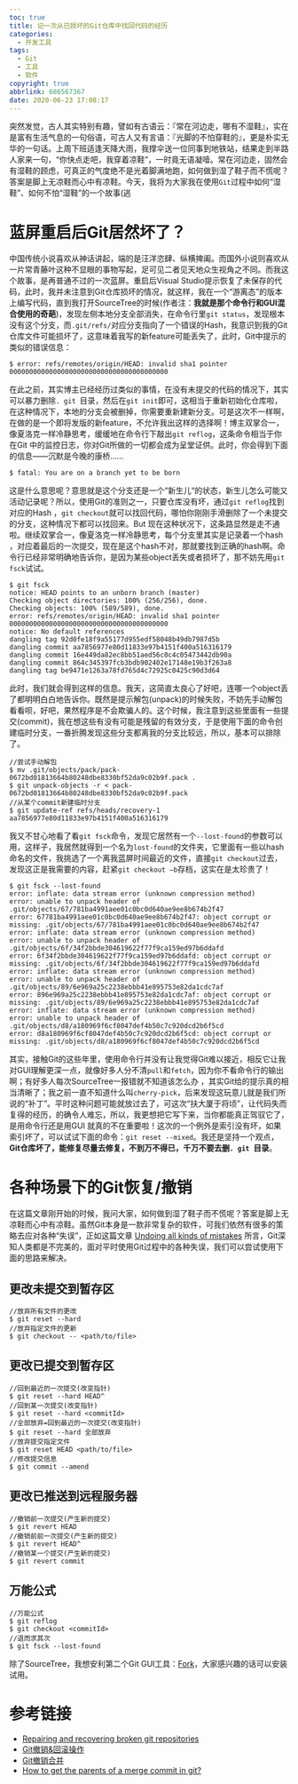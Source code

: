 ```yaml
---
toc: true
title: 记一次从已损坏的Git仓库中找回代码的经历
categories:
  - 开发工具
tags:
  - Git
  - 工具
  - 软件
copyright: true
abbrlink: 686567367
date: 2020-06-23 17:08:17
---
```

突然发觉，古人其实特别有趣，譬如有古语云：『常在河边走，哪有不湿鞋』，实在是富有生活气息的一句俗语，可古人又有言语：『光脚的不怕穿鞋的』，更是朴实无华的一句话。上周下班适逢天降大雨，我撑伞送一位同事到地铁站，结果走到半路人家来一句，“你快点走吧，我穿着凉鞋”，一时竟无语凝噎。常在河边走，固然会有湿鞋的顾虑，可真正的气度绝不是光着脚满地跑，如何做到湿了鞋子而不慌呢？答案是脚上无凉鞋而心中有凉鞋。今天，我将为大家我在使用`Git`过程中如何“湿鞋”、如何不怕“湿鞋”的一个故事(逃

# 蓝屏重启后Git居然坏了？

中国传统小说喜欢从神话讲起，端的是汪洋恣肆、纵横捭阖。而国外小说则喜欢从一片常青藤叶这种不显眼的事物写起，足可见二者见天地众生视角之不同。而我这个故事，是再普通不过的一次蓝屏。重启后Visual Studio提示恢复了未保存的代码，此时，我并未注意到Git仓库损坏的情况，就这样，我在一个“游离态”的版本上编写代码，直到我打开SourceTree的时候(作者注：**我就是那个命令行和GUI混合使用的奇葩**)，发现左侧本地分支全部消失，在命令行里`git status`，发现根本没有这个分支，而`.git/refs/`对应分支指向了一个错误的Hash，我意识到我的Git仓库文件可能损坏了，这意味着我写的新feature可能丢失了，此时，Git中提示的类似的错误信息：
```Shell
$ error: refs/remotes/origin/HEAD: invalid sha1 pointer 0000000000000000000000000000000000000000
```
在此之前，其实博主已经经历过类似的事情，在没有未提交的代码的情况下，其实可以暴力删除`. git `目录，然后在` git init `即可，这相当于重新初始化仓库啦，在这种情况下，本地的分支会被删掉，你需要重新建新分支。可是这次不一样啊，在做的是一个即将发版的新feature，不允许我出这样的选择啊！博主双掌合一，像夏洛克一样冷静思考，缓缓地在命令行下敲出` git reflog `，这条命令相当于你在Git 中的监控日志，你对Git所做的一切都会成为呈堂证供。此时，你会得到下面的信息——沉默是今晚的康桥……
```Shell
$ fatal: You are on a branch yet to be born
```
这是什么意思呢？意思就是这个分支还是一个“新生儿“的状态，新生儿怎么可能又活动记录呢？所以，使用Git的准则之一，只要仓库没有坏，通过`git reflog`找到对应的Hash ，`git checkout`就可以找回代码，哪怕你刚刚手滑删除了一个未提交的分支，这种情况下都可以找回来。But 现在这种状况下，这条路显然是走不通啦。继续双掌合一，像夏洛克一样冷静思考，每个分支里其实是记录着一个hash ，对应着最后的一次提交，现在是这个hash不对，那就要找到正确的hash啊。命令行已经非常明确地告诉你，是因为某些object丢失或者损坏了，那不妨先用`git fsck`试试。
```Shell
$ git fsck
notice: HEAD points to an unborn branch (master)
Checking object directories: 100% (256/256), done.
Checking objects: 100% (589/589), done.
error: refs/remotes/origin/HEAD: invalid sha1 pointer 0000000000000000000000000000000000000000
notice: No default references
dangling tag 92d0fe18f9a55177d955edf58048b49db7987d5b
dangling commit aa7856977e80d11833e97b4151f400a516316179
dangling commit 16e449da82ec8bb51aed56c0c4c05473442db90a
dangling commit 864c345397fcb3bdb902402e17148e19b3f263a8
dangling tag be9471e1263a78fd765d4c72925c0425c90d3d64
```
此时，我们就会得到这样的信息。我天，这简直太良心了好吧，连哪一个object丢了都明明白白地告诉你。既然是提示解包(unpack)的时候失败，不妨先手动解包看看呗，好吧，果然程序是不会欺骗人的。这个时候，我注意到这些里面有一些提交(commit)，我在想这些有没有可能是残留的有效分支，于是使用下面的命令创建临时分支，一番折腾发现这些分支都离我的分支比较远，所以，基本可以排除了。
```Shell
//尝试手动解包
$ mv .git/objects/pack/pack-0672bd01813664b80248dbe8330bf52da9c02b9f.pack .
$ git unpack-objects -r < pack-0672bd01813664b80248dbe8330bf52da9c02b9f.pack
//从某个commit新建临时分支
$ git update-ref refs/heads/recovery-1 aa7856977e80d11833e97b4151f400a516316179
```
我又不甘心地看了看`git fsck`命令，发现它居然有一个`--lost-found`的参数可以用，这样子，我居然就得到一个名为`lost-found`的文件夹，它里面有一些以hash命名的文件，我挑选了一个离我蓝屏时间最近的文件，直接`git checkout`过去，发现这正是我需要的内容，赶紧`git checkout –b`存档，这实在是太珍贵了！
```Shell
$ git fsck --lost-found
error: inflate: data stream error (unknown compression method)
error: unable to unpack header of .git/objects/67/781ba4991aee01c0bc0d640ae9ee8b674b2f47
error: 67781ba4991aee01c0bc0d640ae9ee8b674b2f47: object corrupt or missing: .git/objects/67/781ba4991aee01c0bc0d640ae9ee8b674b2f47
error: inflate: data stream error (unknown compression method)
error: unable to unpack header of .git/objects/6f/34f2bbde304619622f77f9ca159ed97b6ddafd
error: 6f34f2bbde304619622f77f9ca159ed97b6ddafd: object corrupt or missing: .git/objects/6f/34f2bbde304619622f77f9ca159ed97b6ddafd
error: inflate: data stream error (unknown compression method)
error: unable to unpack header of .git/objects/89/6e969a25c2238ebbb41e895753e82da1cdc7af
error: 896e969a25c2238ebbb41e895753e82da1cdc7af: object corrupt or missing: .git/objects/89/6e969a25c2238ebbb41e895753e82da1cdc7af
error: inflate: data stream error (unknown compression method)
error: unable to unpack header of .git/objects/d8/a180969f6cf8047def4b50c7c920dcd2b6f5cd
error: d8a180969f6cf8047def4b50c7c920dcd2b6f5cd: object corrupt or missing: .git/objects/d8/a180969f6cf8047def4b50c7c920dcd2b6f5cd
```
其实，接触Git的这些年里，使用命令行并没有让我觉得Git难以接近，相反它让我对GUI理解更深一点，就像好多人分不清`pull`和`fetch`，因为你不看命令行的输出啊；有好多人每次SourceTree一报错就不知道该怎么办 ，其实Git给的提示真的相当清晰了；我之前一直不知道什么叫`cherry-pick`，后来发现这玩意儿就是我们所说的“补丁”。平时这种问题可能就放过去了，可这次“扶大厦于将顷”，让代码失而复得的经历，的确令人难忘，所以，我更想把它写下来，当你都能真正驾驭它了，是用命令行还是用GUI 就真的不在重要啦！这次的一个例外是索引没有坏，如果索引坏了，可以试试下面的命令：`git reset --mixed`。我还是坚持一个观点，**Git仓库坏了，能修复尽量去修复，不到万不得已，千万不要去删`. git `目录**。

# 各种场景下的Git恢复/撤销

在这篇文章刚开始的时候，我问大家，如何做到湿了鞋子而不慌呢？答案是脚上无凉鞋而心中有凉鞋。虽然Git本身是一款非常复杂的软件，可我们依然有很多的策略去应对各种“失误”，正如这篇文章 [Undoing all kinds of mistakes](https://git.seveas.net/undoing-all-kinds-of-mistakes.html#undoing-all-kinds-of-mistakes) 所言，Git深知人类都是不完美的，面对平时使用Git过程中的各种失误，我们可以尝试使用下面的思路来解决。

## 更改未提交到暂存区
```Shell
//放弃所有文件的更改
$ git reset --hard
//放弃指定文件的更新
$ git checkout -- <path/to/file>
```

## 更改已提交到暂存区
```Shell
//回到最近的一次提交(改变指针)
$ git reset --hard HEAD^
//回到某一次提交(改变指针)
$ git reset --hard <commitId>
//全部放弃=回到最近的一次提交(改变指针)
$ git reset --hard 全部放弃
//放弃提交指定文件
$ git reset HEAD <path/to/file>
//修改提交信息
$ git commit --amend
```

## 更改已推送到远程服务器
```Shell
//撤销前一次提交(产生新的提交)
$ git revert HEAD 
//撤销前前一次提交(产生新的提交) 
$ git revert HEAD^
//撤销某一个提交(产生新的提交)
$ git revert commit  
```

## 万能公式
```Shell
//万能公式
$ git reflog
$ git checkout <commitId>
//退而求其次
$ git fsck --lost-found
```

除了SourceTree，我想安利第二个Git GUI工具：[Fork](https://git-fork.com/)，大家感兴趣的话可以安装试用。

# 参考链接
* [Repairing and recovering broken git repositories](https://git.seveas.net/repairing-and-recovering-broken-git-repositories.html)
* [Git撤销&回滚操作](https://zhuanlan.zhihu.com/p/72091550?utm_source=cn.wiz.note&utm_medium=social&utm_oi=53182268964864)
* [Git撤销合并](http://blog.psjay.com/posts/git-revert-merge-commit/)
* [How to get the parents of a merge commit in git?](https://stackoverflow.com/questions/9059335/get-parents-of-a-merge-commit-in-git)







